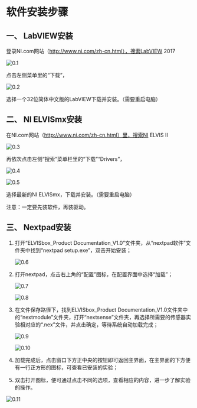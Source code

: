 # 软件安装步骤

## 一、 LabVIEW安装

登录NI.com网站（http://www.ni.com/zh-cn.html），搜索LabVIEW 2017

![0.1](https://github.com/HouRuizhe/Pictures-of-experiments-summaries/blob/master/%E5%BE%AE%E4%BF%A1%E5%9B%BE%E7%89%87_20180714120320.jpg)

点击左侧菜单里的“下载”，

![0.2](https://github.com/HouRuizhe/Pictures-of-experiments-summaries/blob/master/%E5%BE%AE%E4%BF%A1%E5%9B%BE%E7%89%87_20180714120335.jpg)

选择一个32位简体中文版的LabVIEW下载并安装。（需要重启电脑）

 

## 二、 NI ELVISmx安装

在NI.com网站（http://www.ni.com/zh-cn.html）里，搜索NI ELVIS II

![0.3](https://github.com/HouRuizhe/Pictures-of-experiments-summaries/blob/master/%E5%BE%AE%E4%BF%A1%E5%9B%BE%E7%89%87_20180714120341.jpg)

再依次点击左侧“搜索”菜单栏里的“下载”“Drivers”，

![0.4](https://github.com/HouRuizhe/Pictures-of-experiments-summaries/blob/master/%E5%BE%AE%E4%BF%A1%E5%9B%BE%E7%89%87_20180714120348.jpg)

![0.5](https://github.com/HouRuizhe/Pictures-of-experiments-summaries/blob/master/%E5%BE%AE%E4%BF%A1%E5%9B%BE%E7%89%87_20180714120353.jpg)

选择最新的NI ELVISmx，下载并安装。（需要重启电脑）

注意：一定要先装软件，再装驱动。

 

## 三、 Nextpad安装

1. 打开“ELVISbox_Product Documentation_V1.0”文件夹，从“nextpad软件”文件夹中找到“nextpad setup.exe”，双击开始安装；

   ![0.6](https://github.com/HouRuizhe/Pictures-of-experiments-summaries/blob/master/P0.6.png)

2. 打开nextpad，点击右上角的“配置”图标，在配置界面中选择“加载”；

   ![0.7](https://github.com/HouRuizhe/Pictures-of-experiments-summaries/blob/master/P1.1.png)

   ![0.8](https://github.com/HouRuizhe/Pictures-of-experiments-summaries/blob/master/P1.2.png)

3. 在文件保存路径下，找到ELVISbox_Product Documentation_V1.0文件夹中的“nextmodule”文件夹，打开“nextsense”文件夹，再选择所需要的传感器实验相对应的“.nex”文件，并点击确定，等待系统自动加载完成；

   ![0.9](https://github.com/HouRuizhe/Pictures-of-experiments-summaries/blob/master/P1.3.png)

   ![0.10](https://github.com/HouRuizhe/Pictures-of-experiments-summaries/blob/master/P1.4.png)

4. 加载完成后，点击窗口下方正中央的按钮即可返回主界面，在主界面的下方便有一行正方形的图标，可查看已安装的实验；

5. 双击打开图标，便可通过点击不同的选项，查看相应的内容，进一步了解实验的操作。

![0.11](https://github.com/HouRuizhe/Pictures-of-experiments-summaries/blob/master/P1.5.png)